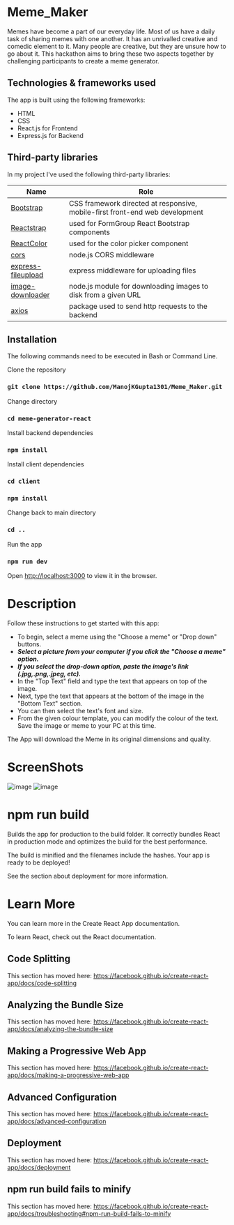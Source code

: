# Meme_Maker
Memes have become a part of our everyday life. Most of us have a daily task of sharing memes with one another. It has an unrivalled creative and comedic element to it. Many people are creative, but they are unsure how to go about it. This hackathon aims to bring these two aspects together by challenging participants to create a meme generator.

## Technologies & frameworks used

The app is built using the following frameworks:
* HTML
* CSS
* React.js for Frontend
* Express.js for Backend

## Third-party libraries

In my project I've used the following third-party libraries:

Name | Role
--- | ---
[Bootstrap](https://getbootstrap.com/) | CSS framework directed at responsive, mobile-first front-end web development
[Reactstrap](https://reactstrap.github.io/) | used for FormGroup React Bootstrap components
[ReactColor](https://casesandberg.github.io/react-color/) | used for the color picker component
[cors](https://expressjs.com/en/resources/middleware/cors.html) | node.js CORS middleware
[express-fileupload](https://www.npmjs.com/package/express-fileupload)| express middleware for uploading files
[image-downloader](https://www.npmjs.com/package/image-downloader) | node.js module for downloading images to disk from a given URL
[axios](https://www.npmjs.com/package/axios)| package used to send http requests to the backend


## Installation

The following commands need to be executed in Bash or Command Line.

Clone the repository

### `git clone https://github.com/ManojKGupta1301/Meme_Maker.git`

Change directory

### `cd meme-generator-react`

Install backend dependencies

### `npm install`

Install client dependencies

### `cd client`
### `npm install`

Change back to main directory
### `cd ..`

Run the app

### `npm run dev`

Open [http://localhost:3000](http://localhost:3000) to view it in the browser.

# Description
Follow these instructions to get started with this app:
* To begin, select a meme using the "Choose a meme" or "Drop down" buttons.
* ***Select a picture from your computer if you click the "Choose a meme" option.***
* ***If you select the drop-down option, paste the image's link (.jpg,.png,.jpeg, etc).***
* In the "Top Text" field and type the text that appears on top of the image.
* Next, type the text that appears at the bottom of the image in the "Bottom Text" section.
* You can then select the text's font and size.
* From the given colour template, you can modify the colour of the text.
Save the image or meme to your PC at this time.

The App will download the Meme in its original dimensions and quality.

# ScreenShots
![image](https://user-images.githubusercontent.com/102594211/160602941-156f2ce9-ee68-4d17-84f6-688e01233e8f.png)
![image](https://user-images.githubusercontent.com/102594211/160602971-844c4d09-4e40-48c9-8d48-da8163b4d615.png)



# npm run build
Builds the app for production to the build folder. It correctly bundles React in production mode and optimizes the build for the best performance.

The build is minified and the filenames include the hashes. Your app is ready to be deployed!

See the section about deployment for more information.

# Learn More
You can learn more in the Create React App documentation.

To learn React, check out the React documentation.

## Code Splitting
This section has moved here: https://facebook.github.io/create-react-app/docs/code-splitting

## Analyzing the Bundle Size
This section has moved here: https://facebook.github.io/create-react-app/docs/analyzing-the-bundle-size

## Making a Progressive Web App
This section has moved here: https://facebook.github.io/create-react-app/docs/making-a-progressive-web-app

## Advanced Configuration
This section has moved here: https://facebook.github.io/create-react-app/docs/advanced-configuration

## Deployment
This section has moved here: https://facebook.github.io/create-react-app/docs/deployment

## npm run build fails to minify
This section has moved here: https://facebook.github.io/create-react-app/docs/troubleshooting#npm-run-build-fails-to-minify

